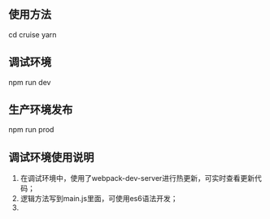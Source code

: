## 使用方法
cd cruise
yarn

## 调试环境
npm run dev

## 生产环境发布
npm run prod

## 调试环境使用说明
1. 在调试环境中，使用了webpack-dev-server进行热更新，可实时查看更新代码；
2. 逻辑方法写到main.js里面，可使用es6语法开发；
3. 

